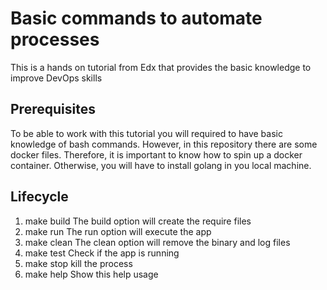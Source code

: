 # Basic commands to automate processes
This is a hands on tutorial from Edx that provides the basic knowledge to improve DevOps skills

## Prerequisites
To be able to work with this tutorial you will required to have basic knowledge of bash commands. However, in this repository there are some docker files. Therefore, it is important to know how to spin up a docker container. Otherwise, you will have to install golang in you local machine.

## Lifecycle
1. make build The build option will create the require files
1. make run The run option will execute the app
1. make clean The clean option will remove the binary and log files
1. make test Check if the app is running
1. make stop kill the process
1. make help Show this help usage
